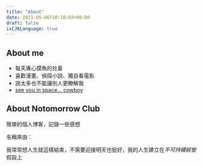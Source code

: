 ```yaml
---
title: "About"
date: 2021-05-06T10:10:03+08:00
draft: false
isCJKLanguage: true
---
```

## About me

* 每天專心摸魚的社畜
* 喜歡漫畫、偵探小説、獨自看電影
* 説太多也不能讓別人更瞭解我
* [see you in space... cowboy](https://sedate-soarer-171.notion.site/See-you-in-space-cowboy-00a555c8ea6d49e2965b82c130ad3e91)

## About Notomorrow Club

簡單的個人博客，記錄一些感想

名稱來由：

​	我常常想人生就這樣結束，不需要迎接明天也挺好，我的人生建立在*不可持續經營*假設上

